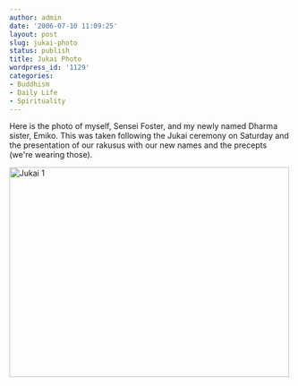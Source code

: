 ```yaml
---
author: admin
date: '2006-07-10 11:09:25'
layout: post
slug: jukai-photo
status: publish
title: Jukai Photo
wordpress_id: '1129'
categories:
- Buddhism
- Daily Life
- Spirituality
---
```

Here is the photo of myself, Sensei Foster, and my newly named Dharma sister, Emiko. This was taken following the Jukai ceremony on Saturday and the presentation of our rakusus with our new names and the precepts (we're wearing those).

<a title="Photo Sharing" href="http://www.flickr.com/photos/albill/213803948/"><img width="500" height="375" alt="Jukai 1" src="http://static.flickr.com/98/213803948_4cfe786182.jpg" /></a>
